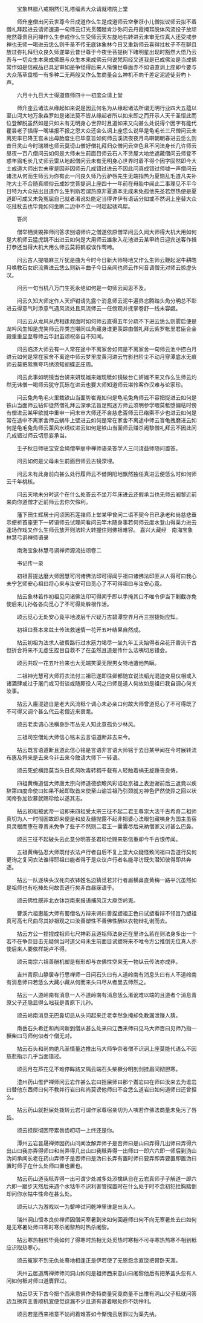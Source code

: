 <!-- { "loadSidebar": true } -->
　　宝象林腊八戒期然灯礼塔缁素大众请就塔院上堂

　　师升座僧出问云世尊今日成道作么生是成道师云空拳诳小儿僧拟议师云拟不着僧礼拜起进云请师速道一句师云灯光贯髑髅肯沙弥问云丹霞掩耳脱体风流投子放顽宛然尊贵且问禅作么生参戒作么生受师云天左旋地右转进云未审无位真人还受戒参禅也无师一喝进云恁么则千圣不传无底钵象林今日又重新师云喜得拄杖子不在聊且放过弥礼拜归众良久师遂举云昔世尊于今夜坐菩提树下睹明星出现时豁然大悟乃云吾与一切众生本来成佛既与众生本来成佛云何说梵网经又道我是已成佛汝是当成佛常作如是信戒品已具足审如是争怪得后来人惭愧世尊面赤不如语直诇上座即今要与大众落草盘桓一有多种二无两般又作么生商量会么神机不向千差定泥迹徒劳杓卜声。

　　六月十九日大士得道值师四十一初度众请上堂

　　师升座云诸法从缘起如来说是因云何名为从缘起诸法所谓无明行业四大五蕴以至山河大地万象森罗如是诸法莫不皆从缘起者所以如来即之而开示人天千圣悟此而位登解脱虽然如是只如未有无明身心世界时且道如来又向甚么处说得个因字有能代瞿昙老子插得一嘴堪报不报之恩大众还会么诇上座恁么说早是龟毛长三尺僧问云未离兜率已降王宫未出母胎度生已毕意旨如何师云溪流夜夜月鸟啭朝朝春进云恁么则昔日灵山今时瑞塔也师云莫谤山僧好僧礼拜归众僧问云空色且不问法身长几许师云昼夜一百八僧问云如何是大师未生前面目师云石人不赁屋大地绝遮藏僧问云师登不惑年眉毛长几丈师云雷从地起僧问云未有无明身心世界时着不得个因字固然即今大士成道大师出世未审是因非因师云几成错过进云不因此问真成错过师嘘一声僧问云诸法从何而生师云为你有此一问良久师乃云驴唇先生无端指热为夏恼乱毛道凡夫补陀大士不合随真顺俗云成妙觉菩提诇上座四十一年前在母胎中闻此二事理见不平今日特为大众拈出且道作么生判断若谓热原非夏道本无成未免孤他先圣若然热便是夏道即可成又未免冤屈自己就者淆讹处能定当得许伊有语话分如或不然诇上座替大众吃拄杖去也毕竟如何坐断二边中不立一时趁起骇鸡犀。

　　答问

　　僧举栖贤覞禅师问答求别语师许之僧遂依原僧举问云久闻大师得大机大用如何是大机师云猛虎跳不出进云如何是大用师云雄象入花池进云某甲终日迎宾送客作揖打恭还当得大机大用么师云莫将鹤唳误作莺啼。

　　问云古人提唱麻三斤犹是曲为今时今日新大师特地又作么生师云鞭起泥牛耕皓月唤教石女织流黄进云恁么则新丰曲子今日亲闻也师云作何音调僧无对师云掠虚头汉。

　　问云一句当机八万门生死永绝如何是一句师云闻思不及。

　　问云久知大师定作人天炉钳请先露个消息师云泥牛遍界恣腾踏头角分明总不彰进云得意气时添意气遇风流处且风流师云一任傍观并抚掌卷舒一线未容觑。

　　问云云从龙风从虎相逢觌面时如何师云直得五年分疏不下进云恁么则雾启便是龙吟风生知是虎笑师云异类岂堪同瓜角藏身谁更羡踪由僧礼拜云紫罗帐里君臣合金殿重重显至尊师云华封虽颂祝帝自不知闻。

　　问云临济大师云有一人常在途中不离家舍如何是不离家舍一句师云池中捞白月进云如何是常在家舍不离途中师云梦里度黄河进云竹影扫阶尘不动月穿潭底水无痕师云莫把鸳鸯夸巧绣须知胡蝶正庄周。

　　问云此事如明镜当台妍来妍现媸来媸现秪如镜破台亡妍媸不来又作么生师云灼然无讳僧一喝师云犹守瓦砾在进云也要大师知道师云堪怜客作汉难与论家珍。

　　问云兔角龟毛火里栽铁山当面势崔嵬如何是龟毛兔角师云不容把捉进云如何是铁山当面师云钻仰徒然僧礼拜云深承法旨足照迷方师云须明参学眼莫秪堕偏枯时傍有僧进云某甲欲就中重申一问未审大师还不吝慈悲否师云已络索不少也进云如何是常在途中不离家舍师云蜗牛上壁进云如何是常在家舍不离途中师云盲龟拽磨进云如何是龟毛兔角师云薰风水绣纹进云如何是铁山当面师云赚杀阇黎僧礼拜云不因此问几成错过师云切忌妄承当。

　　壬子秋日师驻宝安金绳僧举丽中禅师语录答学人三问请益师随问置答。

　　问云如何是父母未生前面目师云古镜深埋。

　　问云未有此身前向甚么处行履师云不借阴阳地飘然独任真进云便恁么时如何师云千年桃核。

　　问云天地未分时这个在什么处答云不坐万年床进云还假承当也无师云阇黎近前来向你道僧才近前师云去你欠伶利。

　　藩下田生辉居士问顷因石莲禅师上堂某甲曾问二语不契今日已承老和尚慈悲垂示便祈首座更下一转语师云试理问看问云竿木随身事若何师云度水登山得渠力进云逢场作戏又作么生师云放开则法轮大转握住则佛祖难容。
嘉兴大藏经　南海宝象林慧弓诇禅师语录


　　南海宝象林慧弓诇禅师源流拈颂卷二

　　书记传一录

　　初祖菩提达磨大师因慧可问诸佛法印可得闻乎祖曰诸佛法印匪从人得可曰我心未宁乞师安心祖曰将心来与汝安可曰觅心了不可得祖曰与汝安心竟。

　　拈云象林若作初祖见问诸佛法印可得闻乎即以手掩其口不唯令伊当下剿截亦免使后来儿孙各各向觅心了不可得处躲根作活。

　　颂云觅心无处安心竟平地波层千尺疑万古碧潭空界月再三捞捷始应知。

　　初祖曰吾本来兹土传法救迷情一花开五叶结果自然成。

　　拈云初祖为法求人破费路行过水筋力竭尽一坐九年工夫始得者朵花开香流千古但折合将来不无虚生捏目自救不了在虽然且道是传什么法咦切忌错会。

　　颂云共叹一花五叶捡来也大无端笑渠无限男女特地遭他热瞒。

　　二祖神光慧可大师将衣法付三祖已遂即往邺都随宜说法韬光混迹变易仪相或入诸酒肆或过于屠门或习街谈或随厮役人问之曰师是道人何故如是祖曰我自调心何关汝事。

　　拈云入廛混迹自是老大风流秪个调心未必亲口何故大师曾道觅心了不可得既了不可得又调个甚么代云老僧近来衰耄。

　　颂云老卖调心法横身卧市丛无人知此意孤负少林风。

　　三祖司空僧灿大师信心铭末云言语道断非去来今。

　　拈云既言语道断且道此信心铭是言语非言语大师铭于去日某甲闻在今时展转流布惠及将来是去来今非去来今敢请大师下一转语。

　　颂云死蛇横路莫当头日炙风吹毒转稠千载有人轻触着祸无旋踵丧良俦。

　　四祖黄梅道信大师唐太宗向师道德欲瞻风彩诏赴京祖上表逊谢前后三返竟以疾辞第四度命使曰如果不起即取首来使至山谕旨祖乃引颈就刃神色俨然使异之回以状闻帝弥加钦慕就赐珍绘以遂其志。

　　拈云初祖被武帝一诏即来四祖受太宗三征不起二君王尊崇大法千古希奇二祖师真切为人一时彻困故即来便是和皮及髓抛露不起非把婆心法眼包藏咦身为国主虽宿具灵根而堕在尊贵未免争了些子不然则二君王一囊囊尽后来衲僧家又讨甚么巴鼻。

　　颂云三征不起破头云此意分明答圣君珍绘赐来彰信重却今千古恨传闻。

　　五祖黄梅弘忍大师既付衣法卢行者自后不复上堂大众疑怪致问祖曰吾道行矣何更询之复问衣法谁得耶祖曰能者得于是众议卢行者名能寻访既失潜知彼得即共奔逐。

　　拈云一队逐块头汉死向衣钵姓名边猜觅若非行者眉横鼻直黄梅一路平沉虽然如是祖师也有吃棒处何故吾道行矣非白昼寐语乎。

　　颂云佛性既非北衣钵岂南来报语捕风汉大庾空岭嵬。

　　曹溪六祖惠能大师有蜀僧名方辩来谒曰善捏塑祖正色曰试塑看辩不领旨乃塑祖真可高七尺曲尽其妙祖观之曰汝善塑性不善佛性酬以衣物辩礼谢而去。

　　拈云方公一捏捏成祖师七尺神彩且道祖师法身还在里许么若在则法身多出一个若不在争奈目击无疑倘当时道父母未生前面目试塑将来不唯令方公推倒无位真人亦使后来人要依样胡卢不得。

　　颂云南宗六祖善酬机塑是有形却与衣佛性空来无一物纵云传法亦成非。

　　吉州青原山静居寺行思禅师一日问石头曰有人道岭南有消息头曰有人不道岭南有消息师曰若恁么大藏小藏从何而来头曰尽从者里去师然之。

　　拈云一人道岭南有消息一人不道岭南有消息恁么淆讹难以端的且道者个消息青原父子还隐显得么咄我是青原下儿孙。

　　颂云岭南消息无巴鼻切忌从头问起来迁老幸然急掩却免教漏泄赚人猜。

　　南岳石头希迁和尚问新到僧从甚么处来曰江西来师曰见马大师否曰见师乃指一橛柴曰马师何似者个僧无对。

　　拈云石头和尚向绝凡圣情量边推出马大师争奈者僧不识诇上座莫能代语么不因慈悲指示几乎当面错过。

　　颂云月在芦花见不难停眸路又隔云端石头柴橛分明剖剑挂眉间彻胆寒。

　　澧州药山惟俨禅师问云岩作甚么岩曰担屎师曰那个聻岩曰在师曰汝来去为谁岩曰替他东西师曰何不教并行岩曰和尚莫谤他师曰不合恁么道岩曰如何道师曰还曾担么。

　　拈云药山就担屎处拨转云岩可谓作家尊宿亲切为人咦若作佛法商量未免污了唇齿。

　　颂云担屎彻困带累唇齿叨叨一上终还是你。

　　潭州云岩昙晟禅师因药山问闻汝解弄师子是否师曰是山曰弄得几出师曰弄得六出山曰我亦弄得师曰和尚弄得几出山曰我秪弄得一出师曰一即六六即一师后到沩山沩问承闻长老在药山弄师子是否师曰是沩曰长弄有置时师曰要弄即弄要置即置沩曰置时师子在什么处师曰置也置也。

　　拈云药山道我秪弄得一出可谓少处减多处添擒纵自在云岩真师子子解道一即六六即一踞步天然后来遇个水牯牛不识利害管探置时在什么处于时不念初犯拦胸踏倒却问你水牯牛性命在甚么处。

　　颂云以六为游戏以一为颦呻试问乾坤里谁是出头人。

　　瑞州洞山悟本良价禅师因僧问寒暑到来如何回避师曰何不向无寒暑处去曰如何是无寒暑处师曰寒时寒杀阇黎热时热杀阇黎。

　　拈云寒热相煎毕竟如何了得寒时热相无处觅热时寒相不可寻寒热热寒不相到秪应识取热寒心。

　　颂云冤家不到无仇处蓦地相逢正是伊若使了无恩怨念直饶把臂卧天涯。

　　洪州云居道膺禅师师问洞山如何是祖师西来意山曰阇黎他后有把茅盖头忽有人问如何秪对师曰道膺罪过。

　　拈云尽天下古今把个西来意俱作奇特商量究竟商量不出惟有洞山父子秪就问答边互换宾主善顺机宜便觉逗漏不少且道有甚着眼处你不妨伶利。

　　颂云若是西来祖意不妨问着难答如今惭愧云居罪过为渠先纳。


